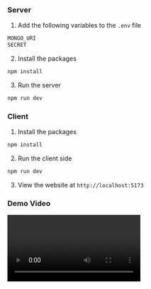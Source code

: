 
### Server

1. Add the following variables to the `.env` file

```bash
MONGO_URI
SECRET
```

2. Install the packages

```bash
npm install
```

3. Run the server

```bash
npm run dev
```

### Client

1. Install the packages

```bash
npm install
```

2. Run the client side

```bash
npm run dev
```

3. View the website at `http://localhost:5173`


### Demo Video
![Demo Video](demo.mkv)
